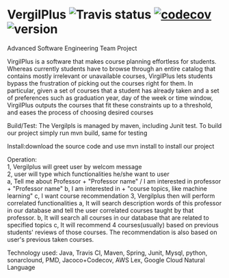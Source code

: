 # VergilPlus ![Travis status](https://travis-ci.org/pow25/vergilplus.svg?branch=master) [![codecov](https://codecov.io/gh/pow25/vergilplus/branch/master/graph/badge.svg)](https://codecov.io/gh/pow25/vergilplus) ![version](https://img.shields.io/badge/version-1.1.0-blue.svg?maxAge=2592000)

Advanced Software Engineering Team Project

VirgilPlus is a software that makes course planning effortless for students.  Whereas currently students have to browse through an entire catalog that contains mostly irrelevant or unavailable courses, VirgilPlus lets students bypass the frustration of picking out the courses right for them.  In particular, given a set of courses that a student has already taken and a set of preferences such as graduation year, day of the week or time window, VirgilPlus outputs the courses that fit these constraints up to a threshold, and eases the process of choosing desired courses

Build/Test: The Vergilpls is managed by maven, including Junit test. To build our project simply run mvn build, same for testing

Install:download the source code and use mvn install to install our project

Operation:<br />
1, Vergilplus will greet user by welcom message<br />
2, user will type which functionalities he/she want to user<br />
    a, Tell me about Professor + "Professor name" / I am interested in professor + "Professor name"
    b, I am interested in + "course topics, like machine learning"
    c, I want course recommendation
3, Vergilplus then will perform correlated functionalities
    a, It will search description words of this professor in our database and tell the user correlated courses taught by that professor.
    b, It will search all courses in our database that are related to specified topics
    c, It will recommend 4 courses(usually) based on previous students' reviews of those courses. The recommendation is also based on              user's previous taken courses.  

Technology used: Java, Travis CI, Maven, Spring, Junit, Mysql, python, sonarclound, PMD, Jacoco+Codecov, AWS Lex, Google Cloud Natural Language
